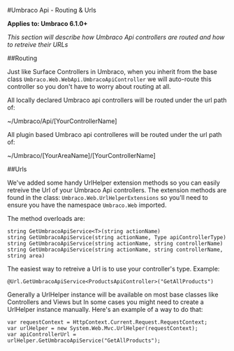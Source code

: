 #Umbraco Api - Routing & Urls

**Applies to: Umbraco 6.1.0+**

_This section will describe how Umbraco Api controllers are routed and how to retreive their URLs_ 

##Routing

Just like Surface Controllers in Umbraco, when you inherit from the base class `Umbraco.Web.WebApi.UmbracoApiController` we will auto-route this controller so you don't have to worry about routing at all. 

All locally declared Umbraco api controllers will be routed under the url path of:

~/Umbraco/Api/[YourControllerName]

All plugin based Umbraco api controlleres will be routed under the url path of:

~/Umbraco/[YourAreaName]/[YourControllerName]

##Urls

We've added some handy UrlHelper extension methods so you can easily retreive the Url of your Umbraco Api controllers. The extension methods are found in the class: `Umbraco.Web.UrlHelperExtensions` so you'll need to ensure you have the namespace `Umbraco.Web` imported. 

The method overloads are:

	string GetUmbracoApiService<T>(string actionName)
	string GetUmbracoApiService(string actionName, Type apiControllerType)
	string GetUmbracoApiService(string actionName, string controllerName)
	string GetUmbracoApiService(string actionName, string controllerName, string area)

The easiest way to retreive a Url is to use your controller's type. Example:

	@Url.GetUmbracoApiService<ProductsApiController>("GetAllProducts")

Generally a UrlHelper instance will be available on most base classes like Controllers and Views but In some cases you might need to create a UrlHelper instance manually. Here's an example of a way to do that:

	var requestContext = HttpContext.Current.Request.RequestContext;
    var urlHelper = new System.Web.Mvc.UrlHelper(requestContext);
    var apiControllerUrl = urlHelper.GetUmbracoApiService("GetAllProducts");

